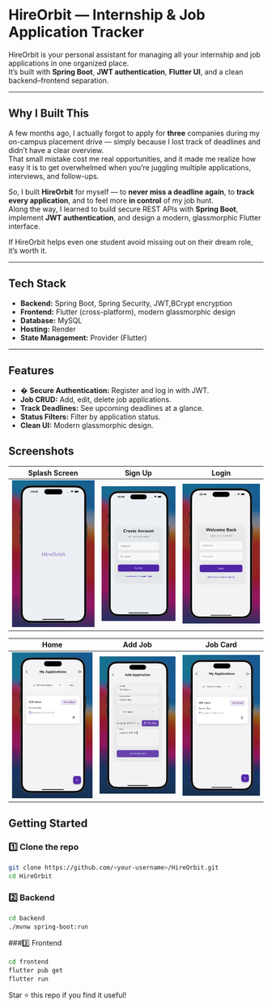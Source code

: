 #  HireOrbit — Internship & Job Application Tracker

HireOrbit is your personal assistant for managing all your internship and job applications in one organized place.  
It’s built with **Spring Boot**, **JWT authentication**, **Flutter UI**, and a clean backend–frontend separation.

---

## Why I Built This

A few months ago, I actually forgot to apply for **three** companies during my on-campus placement drive — simply because I lost track of deadlines and didn’t have a clear overview.  
That small mistake cost me real opportunities, and it made me realize how easy it is to get overwhelmed when you’re juggling multiple applications, interviews, and follow-ups.

So, I built **HireOrbit** for myself — to **never miss a deadline again**, to **track every application**, and to feel more **in control** of my job hunt.  
Along the way, I learned to build secure REST APIs with **Spring Boot**, implement **JWT authentication**, and design a modern, glassmorphic Flutter interface.

If HireOrbit helps even one student avoid missing out on their dream role, it’s worth it. 

---

## Tech Stack

- **Backend:** Spring Boot, Spring Security, JWT,BCrypt encryption
- **Frontend:** Flutter (cross-platform), modern glassmorphic design
- **Database:** MySQL
- **Hosting:** Render 
- **State Management:** Provider (Flutter)

---

##  Features

- � **Secure Authentication:** Register and log in with JWT.
-  **Job CRUD:** Add, edit, delete job applications.
-  **Track Deadlines:** See upcoming deadlines at a glance.
-  **Status Filters:** Filter by application status.
-  **Clean UI:** Modern glassmorphic design.


## **Screenshots**

| Splash Screen | Sign Up | Login |
|---------------|---------|-------|
| ![Splash](./screenshots/splash.png) | ![SignUp](./screenshots/sign_up.png) | ![Login](./screenshots/login.png) |

| Home | Add Job | Job Card |
|------|---------|----------|
| ![Home](./screenshots/home.png) | ![Add](./screenshots/addjob.png) | ![Card](./screenshots/home.png) |



## **Getting Started**

###  1️⃣ Clone the repo
```bash
git clone https://github.com/<your-username>/HireOrbit.git
cd HireOrbit
```
### 2️⃣ Backend
```bash
cd backend
./mvnw spring-boot:run
```
###3️⃣ Frontend
```bash
cd frontend
flutter pub get
flutter run
```
Star ⭐ this repo if you find it useful!
